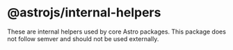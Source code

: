 # @astrojs/internal-helpers

These are internal helpers used by core Astro packages. This package does not follow semver and should not be used externally.
